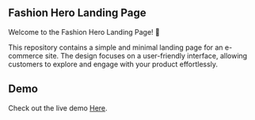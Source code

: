 <h2>Fashion Hero Landing Page</h2>

Welcome to the Fashion Hero Landing Page! 🎉

This repository contains a simple and minimal landing page for an e-commerce site. The design focuses on a user-friendly interface, allowing customers to explore and engage with your product effortlessly.

<h2><b>Demo</b></h2>
Check out the live demo <a href="https://ziauddin128.github.io/Fashion_Hero_page/">Here<a>.

